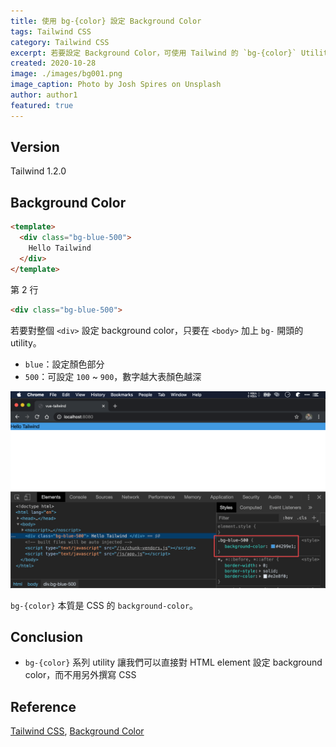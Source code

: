```yaml
---
title: 使用 bg-{color} 設定 Background Color
tags: Tailwind CSS
category: Tailwind CSS
excerpt: 若要設定 Background Color，可使用 Tailwind 的 `bg-{color}` Utility
created: 2020-10-28
image: ./images/bg001.png
image_caption: Photo by Josh Spires on Unsplash
author: author1
featured: true
---
```


## Version

Tailwind 1.2.0

## Background Color

```html
<template>
  <div class="bg-blue-500">
    Hello Tailwind
  </div>
</template>
```

第 2 行

```html
<div class="bg-blue-500">
```

若要對整個 `<div>` 設定 background color，只要在 `<body>` 加上 `bg-` 開頭的 utility。

- `blue`：設定顏色部分
- `500`：可設定 `100` ~ `900`，數字越大表顏色越深

![bg001](./images/bg001.png)

`bg-{color}` 本質是 CSS 的 `background-color`。

## Conclusion

* `bg-{color}` 系列 utility 讓我們可以直接對 HTML element 設定 background color，而不用另外撰寫 CSS

## Reference

[Tailwind CSS](https://tailwindcss.com), [Background Color](https://tailwindcss.com/docs/background-color)